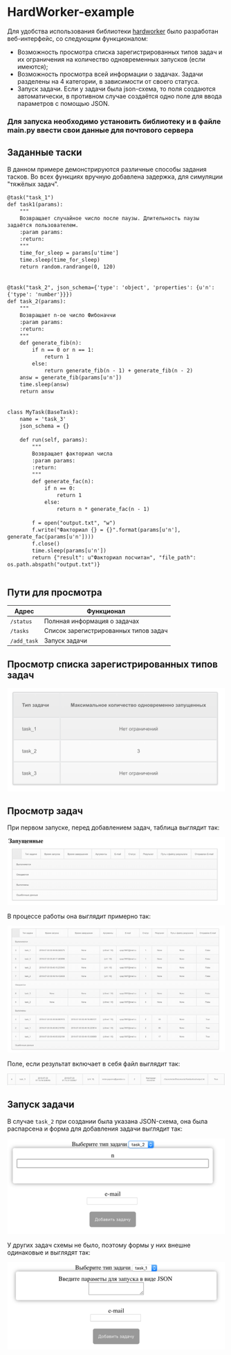 # HardWorker-example

Для удобства использования библиотеки [hardworker](https://github.com/Snusmumrick/HardWorker) было разработан веб-интерфейс, со следующим функционалом:

* Возможность просмотра списка зарегистрированных типов задач и их ограничения на количество одновременных запусков (если имеются);
* Возможность просмотра всей информации о задачах. Задачи разделены на 4 категории, в зависимости от своего статуса.
* Запуск задачи. Если у задачи была json-схема, то поля создаются автоматически, в противном случае создаётся одно поле для ввода параметров с помощью JSON.

### Для запуска необходимо установить библиотеку и в файле main.py ввести свои данные для почтового сервера

## Заданные таски

В данном примере демонстрируются различные способы задания тасков. Во всех функциях вручную добавлена задержка, для симуляции "тяжёлых задач".

```
@task("task_1")
def task1(params):
    """
    Возвращает случайное число после паузы. Длительность паузы задаётся пользователем.
    :param params:
    :return:
    """
    time_for_sleep = params[u'time']
    time.sleep(time_for_sleep)
    return random.randrange(0, 120)


@task("task_2", json_schema={'type': 'object', 'properties': {u'n': {'type': 'number'}}})
def task_2(params):
    """
    Возвращает n-ое число Фибоначчи
    :param params:
    :return:
    """
    def generate_fib(n):
        if n == 0 or n == 1:
            return 1
        else:
            return generate_fib(n - 1) + generate_fib(n - 2)
    answ = generate_fib(params[u'n'])
    time.sleep(answ)
    return answ


class MyTask(BaseTask):
    name = 'task_3'
    json_schema = {}

    def run(self, params):
        """
        Возвращает факториал числа
        :param params:
        :return:
        """
        def generate_fac(n):
            if n == 0:
                return 1
            else:
                return n * generate_fac(n - 1)

        f = open("output.txt", "w")
        f.write("Факториал {} = {}".format(params[u'n'], generate_fac(params[u'n'])))
        f.close()
        time.sleep(params[u'n'])
        return {"result": u"Факториал посчитан", "file_path": os.path.abspath("output.txt")}
        
```

## Пути для просмотра

| Адрес       	| Функционал 			                         |
|-------------	|--------------------------------------------|
| `/status`   	|Полнная информация о задачах                |
| `/tasks`    	|Список зарегистрированных типов задач       |
| `/add_task` 	|Запуск задачи                               |

## Просмотр списка зарегистрированных типов задач

![](types.png)

## Просмотр задач

При первом запуске, перед добавлением задач, таблица выглядит так:

![](screen1.png)

В процессе работы она выглядит примерно так:

![](screen2.png)

Поле, если результат включает в себя файл выглядит так:

![](with_file.png)


## Запуск задачи

В случае `task_2` при создании была указана JSON-схема, она была распарсена и форма для добавления задачи выглядит так:

![](schema.png)

У других задач схемы не было, поэтому формы у них внешне одинаковые и выглядят так:

![](no_schema.png)
